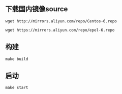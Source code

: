
## 下载国内镜像source

``` 
wget http://mirrors.aliyun.com/repo/Centos-6.repo

wget https://mirrors.aliyun.com/repo/epel-6.repo
```


## 构建

```
make build
```


## 启动

```
make start
```
